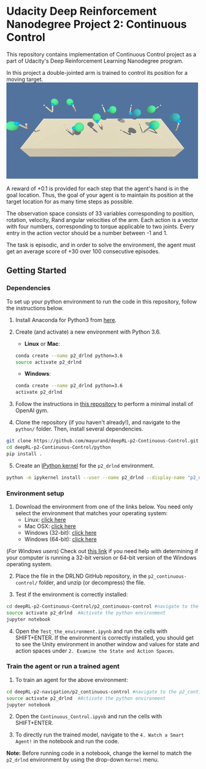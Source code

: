# Udacity Deep Reinforcement Nanodegree Project 2: Continuous Control
This repository contains implementation of Continuous Control project as a part of Udacity's Deep Reinforcement Learning Nanodegree program.

In this project a double-jointed arm is trained to control its position for a moving target.
![Double Jointed Arms](images/trained_arms.gif)

A reward of +0.1 is provided for each step that the agent's hand is in the goal location. Thus, the goal of your agent is to maintain its position at the target location for as many time steps as possible.

The observation space consists of 33 variables corresponding to position, rotation, velocity, Rand angular velocities of the arm. Each action is a vector with four numbers, corresponding to torque applicable to two joints. Every entry in the action vector should be a number between -1 and 1.

The task is episodic, and in order to solve the environment, the agent must get an average score of +30 over 100 consecutive episodes.

## Getting Started

### Dependencies

To set up your python environment to run the code in this repository, follow the instructions below.

1. Install Anaconda for Python3 from [here](https://www.anaconda.com/download).

2. Create (and activate) a new environment with Python 3.6.

	- __Linux__ or __Mac__: 
	```bash
	conda create --name p2_drlnd python=3.6
	source activate p2_drlnd
	```
	- __Windows__: 
	```bash
	conda create --name p2_drlnd python=3.6 
	activate p2_drlnd
	```
	
3. Follow the instructions in [this repository](https://github.com/openai/gym) to perform a minimal install of OpenAI gym.
	
4. Clone the repository (if you haven't already!), and navigate to the `python/` folder.  Then, install several dependencies.
```bash
git clone https://github.com/mayurand/deepRL-p2-Continuous-Control.git
cd deepRL-p2-Continuous-Control/python
pip install .
```

5. Create an [IPython kernel](http://ipython.readthedocs.io/en/stable/install/kernel_install.html) for the `p2_drlnd` environment.
```bash
python -m ipykernel install --user --name p2_drlnd --display-name "p2_drlnd"
```

### Environment setup

1. Download the environment from one of the links below.  You need only select the environment that matches your operating system:
	- Linux: [click here](https://s3-us-west-1.amazonaws.com/udacity-drlnd/P2/Reacher/one_agent/Reacher_Linux.zip)
	- Mac OSX: [click here](https://s3-us-west-1.amazonaws.com/udacity-drlnd/P2/Reacher/one_agent/Reacher.app.zip)
	- Windows (32-bit): [click here](https://s3-us-west-1.amazonaws.com/udacity-drlnd/P2/Reacher/one_agent/Reacher_Windows_x86.zip)
	- Windows (64-bit): [click here](https://s3-us-west-1.amazonaws.com/udacity-drlnd/P2/Reacher/one_agent/Reacher_Windows_x86_64.zip)

(_For Windows users_) Check out [this link](https://support.microsoft.com/en-us/help/827218/how-to-determine-whether-a-computer-is-running-a-32-bit-version-or-64) if you need help with determining if your computer is running a 32-bit version or 64-bit version of the Windows operating system.

2. Place the file in the DRLND GitHub repository, in the `p2_continuous-control/` folder, and unzip (or decompress) the file. 

3. Test if the environment is correctly installed:
```bash
cd deepRL-p2-Continuous-Control/p2_continuous-control #navigate to the p2_continuous-control directory
source activate p2_drlnd  #Activate the python environment
jupyter notebook
```

4. Open the `Test_the_environment.ipynb` and run the cells with SHIFT+ENTER. If the environment is correctly installed, you should get to see the Unity environment in another window and values for state and action spaces under `2. Examine the State and Action Spaces`. 


### Train the agent or run a trained agent
1. To train an agent for the above environment:
```bash
cd deepRL-p2-navigation/p2_continuous-control #navigate to the p2_continuous-control directory
source activate p2_drlnd  #Activate the python environment
jupyter notebook
```
2. Open the `Continuous_Control.ipynb` and run the cells with SHIFT+ENTER. 

3. To directly run the trained model, navigate to the `4. Watch a Smart Agent!` in the notebook and run the code.

__Note:__ Before running code in a notebook, change the kernel to match the `p2_drlnd` environment by using the drop-down `Kernel` menu. 



